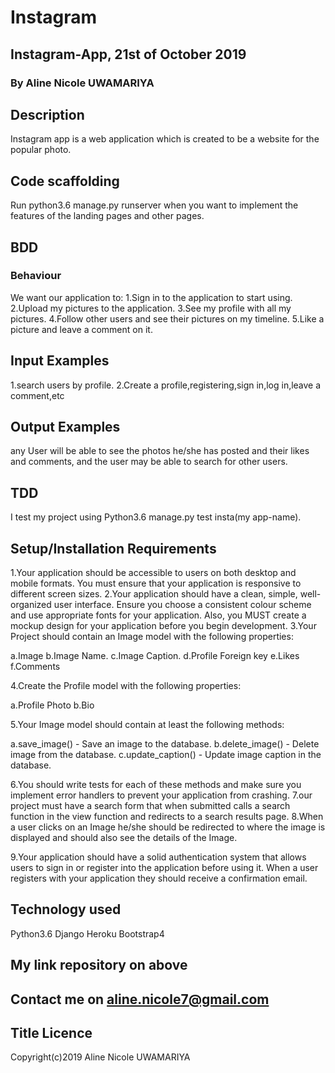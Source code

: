 
# Instagram
## Instagram-App, 21st of October 2019
### By Aline Nicole UWAMARIYA
## Description
Instagram app is a web application which is created to be a website for the popular photo.
## Code scaffolding
Run python3.6 manage.py runserver when you want to implement the features of the landing pages and other pages.

## BDD
### Behaviour
We want our application to:
1.Sign in to the application to start using.
2.Upload my pictures to the application.
3.See my profile with all my pictures.
4.Follow other users and see their pictures on my timeline.
5.Like a picture and leave a comment on it.
## Input Examples
1.search users by profile.
2.Create a profile,registering,sign in,log in,leave a comment,etc

## Output Examples
any User will be able to see the photos he/she has posted and their likes and comments, and the user may be able to search for other users.

## TDD
I test my project using Python3.6 manage.py test insta(my app-name).

## Setup/Installation Requirements

1.Your application should be accessible to users on both desktop and mobile formats. You must ensure that your application is responsive to different screen sizes.
2.Your application should have a clean, simple, well-organized user interface. Ensure you choose a consistent colour scheme and use appropriate fonts for your application. Also, you MUST create a mockup design for your application before you begin development.
3.Your Project should contain an Image model with the following properties:

a.Image
b.Image Name.
c.Image Caption.
d.Profile Foreign key
e.Likes
f.Comments

4.Create the Profile model with the following properties:

a.Profile Photo
b.Bio

5.Your Image model should contain at least the following methods:

a.save_image() - Save an image to the database.
b.delete_image() - Delete image from the database.
c.update_caption() - Update image caption in the database.

6.You should write tests for each of these methods and make sure you implement error handlers to prevent your application from crashing.
7.our project must have a search form that when submitted calls a search function in the view function and redirects to a search results page.
8.When a user clicks on an Image he/she should be redirected to where the image is displayed and should also see the details of the Image.

9.Your application should have a solid authentication system that allows users to sign in or register into the application before using it. When a user registers with your application they should receive a confirmation email.

## Technology used
Python3.6
Django
Heroku
Bootstrap4

## My link repository on above

## Contact me on aline.nicole7@gmail.com
## Title Licence
Copyright(c)2019 Aline Nicole UWAMARIYA
